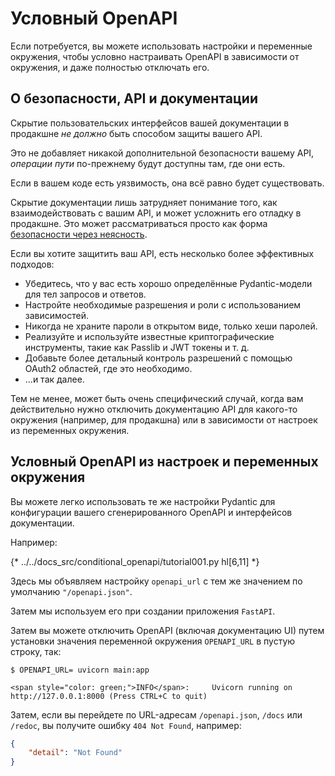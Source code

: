 # Условный OpenAPI

Если потребуется, вы можете использовать настройки и переменные окружения, чтобы условно настраивать OpenAPI в зависимости от окружения, и даже полностью отключать его.

## О безопасности, API и документации

Скрытие пользовательских интерфейсов вашей документации в продакшне *не должно* быть способом защиты вашего API.

Это не добавляет никакой дополнительной безопасности вашему API, *операции пути* по-прежнему будут доступны там, где они есть.

Если в вашем коде есть уязвимость, она всё равно будет существовать.

Скрытие документации лишь затрудняет понимание того, как взаимодействовать с вашим API, и может усложнить его отладку в продакшне. Это может рассматриваться просто как форма <a href="https://en.wikipedia.org/wiki/Security_through_obscurity" class="external-link" target="_blank">безопасности через неясность</a>.

Если вы хотите защитить ваш API, есть несколько более эффективных подходов:

* Убедитесь, что у вас есть хорошо определённые Pydantic-модели для тел запросов и ответов.
* Настройте необходимые разрешения и роли с использованием зависимостей.
* Никогда не храните пароли в открытом виде, только хеши паролей.
* Реализуйте и используйте известные криптографические инструменты, такие как Passlib и JWT токены и т. д.
* Добавьте более детальный контроль разрешений с помощью OAuth2 областей, где это необходимо.
* ...и так далее.

Тем не менее, может быть очень специфический случай, когда вам действительно нужно отключить документацию API для какого-то окружения (например, для продакшна) или в зависимости от настроек из переменных окружения.

## Условный OpenAPI из настроек и переменных окружения

Вы можете легко использовать те же настройки Pydantic для конфигурации вашего сгенерированного OpenAPI и интерфейсов документации.

Например:

{* ../../docs_src/conditional_openapi/tutorial001.py hl[6,11] *}

Здесь мы объявляем настройку `openapi_url` с тем же значением по умолчанию `"/openapi.json"`.

Затем мы используем его при создании приложения `FastAPI`.

Затем вы можете отключить OpenAPI (включая документацию UI) путем установки значения переменной окружения `OPENAPI_URL` в пустую строку, так:

<div class="termy">

```console
$ OPENAPI_URL= uvicorn main:app

<span style="color: green;">INFO</span>:     Uvicorn running on http://127.0.0.1:8000 (Press CTRL+C to quit)
```

</div>

Затем, если вы перейдете по URL-адресам `/openapi.json`, `/docs` или `/redoc`, вы получите ошибку `404 Not Found`, например:

```JSON
{
    "detail": "Not Found"
}
```
